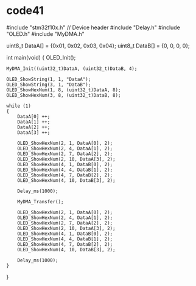 # code41
#include "stm32f10x.h"                  // Device header
#include "Delay.h"
#include "OLED.h"
#include "MyDMA.h"
  
uint8_t DataA[] = {0x01, 0x02, 0x03, 0x04};
uint8_t DataB[] = {0, 0, 0, 0};

int main(void)
{
	OLED_Init();
	
	MyDMA_Init((uint32_t)DataA, (uint32_t)DataB, 4);
	
	OLED_ShowString(1, 1, "DataA");
	OLED_ShowString(3, 1, "DataB");
	OLED_ShowHexNum(1, 8, (uint32_t)DataA, 8);
	OLED_ShowHexNum(3, 8, (uint32_t)DataB, 8);
		
	while (1)
	{
		DataA[0] ++;
		DataA[1] ++;
		DataA[2] ++;
		DataA[3] ++;
		
		OLED_ShowHexNum(2, 1, DataA[0], 2);
		OLED_ShowHexNum(2, 4, DataA[1], 2);
		OLED_ShowHexNum(2, 7, DataA[2], 2);
		OLED_ShowHexNum(2, 10, DataA[3], 2);
		OLED_ShowHexNum(4, 1, DataB[0], 2);
		OLED_ShowHexNum(4, 4, DataB[1], 2);
		OLED_ShowHexNum(4, 7, DataB[2], 2);
		OLED_ShowHexNum(4, 10, DataB[3], 2);
		
		Delay_ms(1000);
		
		MyDMA_Transfer();
		
		OLED_ShowHexNum(2, 1, DataA[0], 2);
		OLED_ShowHexNum(2, 4, DataA[1], 2);
		OLED_ShowHexNum(2, 7, DataA[2], 2);
		OLED_ShowHexNum(2, 10, DataA[3], 2);
		OLED_ShowHexNum(4, 1, DataB[0], 2);
		OLED_ShowHexNum(4, 4, DataB[1], 2);
		OLED_ShowHexNum(4, 7, DataB[2], 2);
		OLED_ShowHexNum(4, 10, DataB[3], 2);

		Delay_ms(1000);
	}
}
